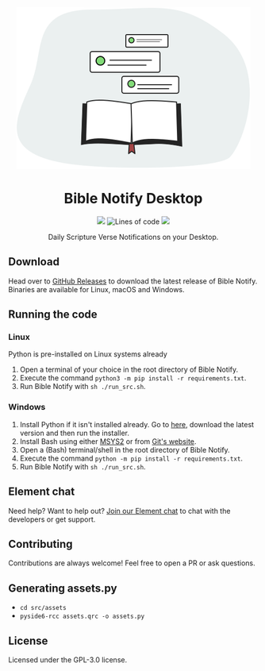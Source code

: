 <div align="center">
  <img src="./src/assets/illustration.svg" />
  <h1>Bible Notify Desktop</h1>
  <p>
  <a href="LICENSE"><img src="https://img.shields.io/badge/License-GPL_v3-green.svg" /></a>
  <img alt="Lines of code" src="https://img.shields.io/tokei/lines/github/BibleNotify/BibleNotifyDesktop" />
  <a href="https://github.com/BibleNotify/BibleNotifyDesktop/actions/workflows/build.yml"><img src="https://github.com/BibleNotify/BibleNotifyDesktop/actions/workflows/build.yml/badge.svg?branch=master" /></a>
  </p>
  <p>Daily Scripture Verse Notifications on your Desktop.</p>
</div>

<!--This is the repository for the Desktop version of the daily Bible verse notification app for Android called [Bible Notify](https://github.com/BibleNotify/BibleNotify).-->

## Download

Head over to [GitHub Releases](https://github.com/BibleNotify/BibleNotifyDesktop/releases/latest) to download the latest release of Bible Notify. Binaries are available for Linux, macOS and Windows.


## Running the code

<!-- TODO: Add instructions for running on macOS -->

### Linux

Python is pre-installed on Linux systems already

1. Open a terminal of your choice in the root directory of Bible Notify.
2. Execute the command ``python3 -m pip install -r requirements.txt``.
3. Run Bible Notify with ``sh ./run_src.sh``.

### Windows

1. Install Python if it isn't installed already. Go to [here](https://www.python.org/downloads/windows/), download the latest version and then run the installer.
2. Install Bash using either [MSYS2](https://www.msys2.org/) or from [Git's website](https://git-scm.com/download/win).
3. Open a (Bash) terminal/shell in the root directory of Bible Notify.
4. Execute the command ``python -m pip install -r requirements.txt``.
5. Run Bible Notify with ``sh ./run_src.sh``.


## Element chat

Need help? Want to help out? [Join our Element chat](https://matrix.to/#/#bible-notify:matrix.org) to chat with the developers or get support.


## Contributing

Contributions are always welcome! Feel free to open a PR or ask questions.


## Generating assets.py

- ``cd src/assets``
- ``pyside6-rcc assets.qrc -o assets.py``


## License

Licensed under the GPL-3.0 license.

